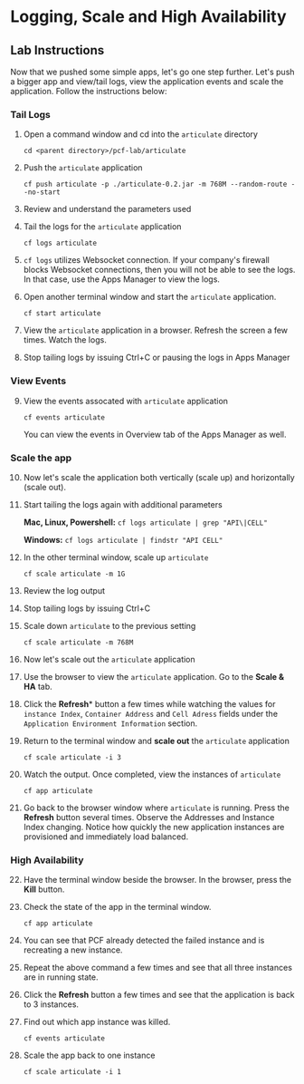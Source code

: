# Logging, Scale and High Availability
## Lab Instructions

Now that we pushed some simple apps, let's go one step further. Let's push a bigger app and view/tail logs, view the application events and scale the application. Follow the instructions below:

### Tail Logs
1. Open a command window and cd into the ```articulate``` directory

    ```cd <parent directory>/pcf-lab/articulate```

2. Push the ```articulate``` application

     ```cf push articulate -p ./articulate-0.2.jar -m 768M --random-route --no-start```

3. Review and understand the parameters used
4. Tail the logs for the ```articulate``` application

    ```cf logs articulate```

5. ```cf logs``` utilizes Websocket connection. If your company's firewall blocks Websocket connections, then you will not be able to see the logs. In that case, use the Apps Manager to view the logs.
6. Open another terminal window and start the ```articulate``` application.

    ```cf start articulate```
7. View the ```articulate``` application in a browser. Refresh the screen a few times. Watch the logs.
8. Stop tailing logs by issuing Ctrl+C or pausing the logs in Apps Manager

### View Events
9. View the events assocated with ```articulate``` application

    ```cf events articulate```
    
    You can view the events in Overview tab of the Apps Manager as well.

### Scale the app
10. Now let's scale the application both vertically (scale up) and horizontally (scale out).
11. Start tailing the logs again with additional parameters

    **Mac, Linux, Powershell:** ```cf logs articulate | grep "API\|CELL"```
  
    **Windows:** ```cf logs articulate | findstr "API CELL"```

12. In the other terminal window, scale up ```articulate```

    ```cf scale articulate -m 1G```
    
13. Review the log output
14. Stop tailing logs by issuing Ctrl+C
15. Scale down ```articulate``` to the previous setting

    ```cf scale articulate -m 768M```
    
16. Now let's scale out the ```articulate``` application
17. Use the browser to view the ```articulate``` application. Go to the **Scale & HA** tab.
18. Click the **Refresh*** button a few times while watching the values for ```instance Index```, ```Container Address``` and ```Cell Adress``` fields  under the ```Application Environment Information``` section.
19. Return to the terminal window and **scale out** the ```articulate``` application

    ```cf scale articulate -i 3```
    
20. Watch the output. Once completed, view the instances of ```articulate```

    ```cf app articulate```
    
21. Go back to the browser window where ```articulate``` is running. Press the **Refresh** button several times. Observe the Addresses
and Instance Index changing. Notice how quickly the new application instances are provisioned and immediately load balanced.

### High Availability

22. Have the terminal window beside the browser. In the browser, press the **Kill** button.
23. Check the state of the app in the terminal window.

    ```cf app articulate```
    
24. You can see that PCF already detected the failed instance and is recreating a new instance.
25. Repeat the above command a few times and see that all three instances are in running state.
26. Click the **Refresh** button a few times and see that the application is back to 3 instances.
27. Find out which app instance was killed.

    ```cf events articulate```
    
28. Scale the app back to one instance

    ```cf scale articulate -i 1```
 
 
